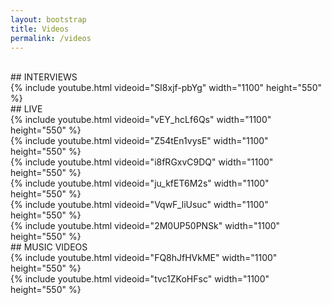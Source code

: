 ```yaml
---
layout: bootstrap
title: Videos
permalink: /videos
---
```


<br />
## INTERVIEWS
<br />
{% include youtube.html videoid="SI8xjf-pbYg" width="1100" height="550" %}
<br />
## LIVE
<br />
{% include youtube.html videoid="vEY_hcLf6Qs" width="1100" height="550" %}
<br />
{% include youtube.html videoid="Z54tEn1vysE" width="1100" height="550" %}
<br />
{% include youtube.html videoid="i8fRGxvC9DQ" width="1100" height="550" %}
<br />
{% include youtube.html videoid="ju_kfET6M2s" width="1100" height="550" %}
<br />
{% include youtube.html videoid="VqwF_liUsuc" width="1100" height="550" %}
<br />
{% include youtube.html videoid="2M0UP50PNSk" width="1100" height="550" %}
<br />
## MUSIC VIDEOS
<br />
{% include youtube.html videoid="FQ8hJfHVkME" width="1100" height="550" %}
<br />
{% include youtube.html videoid="tvc1ZKoHFsc" width="1100" height="550" %}
<br />